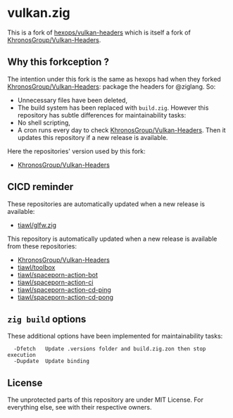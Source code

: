 # vulkan.zig

This is a fork of [hexops/vulkan-headers](https://github.com/hexops/vulkan-headers) which is itself a fork of [KhronosGroup/Vulkan-Headers](https://github.com/KhronosGroup/Vulkan-Headers).

## Why this forkception ?

The intention under this fork is the same as hexops had when they forked [KhronosGroup/Vulkan-Headers](https://github.com/KhronosGroup/Vulkan-Headers): package the headers for @ziglang. So:
* Unnecessary files have been deleted,
* The build system has been replaced with `build.zig`.
However this repository has subtle differences for maintainability tasks:
* No shell scripting,
* A cron runs every day to check [KhronosGroup/Vulkan-Headers](https://github.com/KhronosGroup/Vulkan-Headers). Then it updates this repository if a new release is available.

Here the repositories' version used by this fork:
* [KhronosGroup/Vulkan-Headers](https://github.com/tiawl/vulkan.zig/blob/trunk/.versions/vulkan)

## CICD reminder

These repositories are automatically updated when a new release is available:
* [tiawl/glfw.zig](https://github.com/tiawl/glfw.zig)

This repository is automatically updated when a new release is available from these repositories:
* [KhronosGroup/Vulkan-Headers](https://github.com/KhronosGroup/Vulkan-Headers)
* [tiawl/toolbox](https://github.com/tiawl/toolbox)
* [tiawl/spaceporn-action-bot](https://github.com/tiawl/spaceporn-action-bot)
* [tiawl/spaceporn-action-ci](https://github.com/tiawl/spaceporn-action-ci)
* [tiawl/spaceporn-action-cd-ping](https://github.com/tiawl/spaceporn-action-cd-ping)
* [tiawl/spaceporn-action-cd-pong](https://github.com/tiawl/spaceporn-action-cd-pong)

## `zig build` options

These additional options have been implemented for maintainability tasks:
```
  -Dfetch   Update .versions folder and build.zig.zon then stop execution
  -Dupdate  Update binding
```

## License

The unprotected parts of this repository are under MIT License. For everything else, see with their respective owners.
